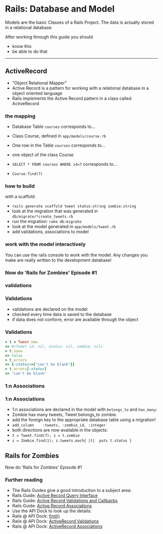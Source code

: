 Rails: Database and Model
=========================

Models are the basic Classes of a Rails Project.  The
data is actually stored in a relational database.

After working through this guide you should

* know this
* be able to do that

-------------------------------------------------------------


ActiveRecord
------------

* "Object Relational Mapper"
* Active Record is a pattern for working with a relational database in a object oriented language
* Rails implements the Active Record pattern in a class called ActiveRecord



### the mapping

* Database Table `courses` corresponds to...
* Class Course, defined in  `app/models/course.rb`

* One row in the Table `courses` corresponds to...
* one object of the class Course

* `SELECT * FROM courses WHERE id=7` corresponds to...
* `Course.find(7)` 


### how to build

with a scaffold:

* `rails generate scaffold tweet status:string zombie:string`
* look at the migration that was generated in `db/migrate/*create_tweets.rb`
* run the migration: `rake db:migrate`
* look at the model generated in `app/models/tweet.rb`
* add validations, associations to model



### work with the model interactively

You can use the rails console to work with
the model.  Any changes you make are really written
to the development database!


### Now do 'Rails for Zombies' Episode #1


### validations #


### Validations

* validations are declared on the model
* checked every time data is saved to the database
* if data does not conform, error are available through the object


### Validations


``` ruby
> t = Tweet.new
=> #<Tweet id: nil, status: nil, zombie: nil>
> t.save
=> false
> t.errors
=> {:status=>["can't be blank"]}
> t.errors[:status]
=> "can't be blank"
```


### 1:n Associations #


### 1:n Associations

* 1:n associations are declared in the model with `belongs_to` and `has_many`:
* Zombie has many tweets, Tweet belongs_to zombie.
* add the foreign key to the appropriate database table using a migration!
* `add_column    :tweets, :zombie_id, :integer`
* both directions are now available in the objects:
* `t = Tweet.find(7); z = t.zombie`
* `z = Zombie.find(1); z.tweets.each{ |t|  puts t.status }`


Rails for Zombies
------------------

Now do 'Rails for Zombies' Episode #1

### Further reading

* The Rails Guides give a good introduction to a subject area:
* Rails Guide: [Active Record Query Interface](http://guides.rubyonrails.org/active_record_querying.html)
* Rails Guide: [Active Record Validations and Callbacks](http://guides.rubyonrails.org/active_record_validations_callbacks.html)
* Rails Guide: [Active Record Associations](http://guides.rubyonrails.org/association_basics.html)
* Use the API Dock to look up the details:
* Rails @ API Dock: [find()](http://apidock.com/rails/ActiveResource/Base/find/class)
* Rails @ API Dock: [ActiveRecord Validations](http://apidock.com/rails/v2.0.3/ActiveRecord/Validations/ClassMethods/validates_presence_of)
* Rails @ API Dock: [ActiveRecord Associations](http://apidock.com/rails/v3.2.8/ActiveRecord/Associations/ClassMethods)
